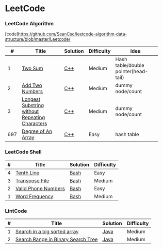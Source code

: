 LeetCode
========

### LeetCode Algorithm

[code]https://github.com/SeanCsc/leetcode-algorithm-data-structure/blob/master/Leetcode/

| # | Title | Solution | Difficulty |Idea |
|---| ----- | -------- | ---------- |---- |
|1|[Two Sum](https://oj.leetcode.com/problems/two-sum/)| [C++](https://github.com/SeanCsc/leetcode-algorithm-data-structure/blob/master/Leetcode/two%20sum)|Medium|Hash table/double pointer(head-tail)|
|2|[Add Two Numbers](https://leetcode.com/problems/add-two-numbers/description/)| [C++](https://github.com/SeanCsc/leetcode-algorithm-data-structure/blob/master/Leetcode/Add%20two%20numbers)|Medium|dummy node/count|
|3|[Longest Substring without Repeating Characters](https://leetcode.com/problems/longest-substring-without-repeating-characters/description/)| [C++](https://github.com/SeanCsc/leetcode-algorithm-data-structure/blob/master/Leetcode/Add%20two%20numbers)|Medium|dummy node/count|
|697|[Degree of An Array](https://leetcode.com/problems/degree-of-an-array/description/)| [C++](https://github.com/SeanCsc/leetcode-algorithm-data-structure/blob/master/Leetcode/Degree%20of%20an%20array)|Easy|hash table|



### LeetCode Shell


| # | Title | Solution | Difficulty |
|---| ----- | -------- | ---------- |
|4|[Tenth Line](https://leetcode.com/problems/tenth-line/)| [Bash](./shell/TenthLine.sh)|Easy|
|3|[Transpose File](https://leetcode.com/problems/transpose-file/)| [Bash](./shell/TransposeFile.sh)|Medium|
|2|[Valid Phone Numbers](https://leetcode.com/problems/valid-phone-numbers/)| [Bash](./shell/ValidPhoneNumbers.sh)|Easy|
|1|[Word Frequency](https://leetcode.com/problems/word-frequency/)| [Bash](./shell/WordFrequency.sh)|Medium|

### LintCode    

| # | Title | Solution | Difficulty |
|---| ----- | -------- | ---------- |
|1|[Search in a big sorted array](http://www.lintcode.com/en/problem/search-in-a-big-sorted-array/)|[Java](./algorithms/java/src/searchInABigSortedArray/searchInABigSortedArray.java)|Medium|
|2|[Search Range in Binary Search Tree](http://www.lintcode.com/en/problem/search-range-in-binary-search-tree/) | [Java](./algorithms/java/src/searchRangeInBinarySearchTree/searchRangeInBinarySearchTree.java)|Medium|
